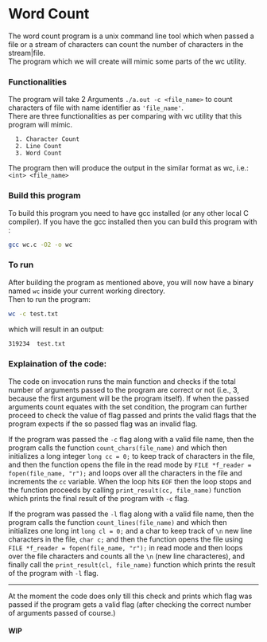# Word Count

The word count program is a unix command line tool which when passed a file or a stream of characters can count the number of characters in the stream|file.
<br />
The program which we will create will mimic some parts of the wc utility.

### Functionalities

The program will take 2 Arguments `./a.out -c <file_name>` to count characters of file with name identifier as `'file_name'`.
<br />
There are three functionalities as per comparing with wc utility that this program will mimic.

      1. Character Count
      2. Line Count
      3. Word Count

The program then will produce the output in the similar format as wc, i.e.:<br />
`<int> <file_name>`

### Build this program

To build this program you need to have gcc installed (or any other local C compiler).
If you have the gcc installed then you can build this program with :<br />
```bash
gcc wc.c -O2 -o wc
```

### To run

After building the program as mentioned above, you will now have a binary named `wc` inside your current working directory.<br />
Then to run the program:
```bash
wc -c test.txt
```
which will result in an output:
```bash
319234	test.txt
```

### Explaination of the code:

The code on invocation runs the main function and checks if the total number of arguments passed to the program are correct or not (i.e., 3, because the first argument will be the program itself).
If when the passed arguments count equates with the set condition, the program can further proceed to check the value of flag passed and prints the valid flags that the program expects if the so passed flag was an invalid flag.

If the program was passed the `-c` flag along with a valid file name, then the program calls the function `count_chars(file_name)` and which then initializes a long integer `long cc = 0;` to keep track of characters in the file, and then the function opens the file in the read mode by `FILE *f_reader = fopen(file_name, "r");` and loops over all the characters in the file and increments the `cc` variable. When the loop hits `EOF` then the loop stops and the function proceeds by calling `print_result(cc, file_name)` function which prints the final result of the program with `-c` flag.

If the program was passed the `-l` flag along with a valid file name, then the program calls the function `count_lines(file_name)` and which then initializes one long int `long cl = 0;` and a char to keep track of `\n` new line characters in the file, `char c;` and then the function opens the file using `FILE *f_reader = fopen(file_name, "r");` in read mode and then loops over the file characters and counts all the `\n` (new line characteres), and finally call the `print_result(cl, file_name)` function which prints the result of the program with `-l` flag.

<hr />
At the moment the code does only till this check and prints which flag was passed if the program gets a valid flag (after checking the correct number of arguments passed of course.)

#### WIP
